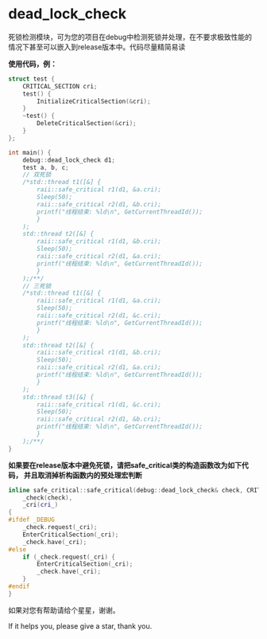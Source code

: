 # dead_lock_check
死锁检测模块，可为您的项目在debug中检测死锁并处理，在不要求极致性能的情况下甚至可以嵌入到release版本中。代码尽量精简易读

**使用代码，例：**
```cpp
struct test {
	CRITICAL_SECTION cri;
	test() {
		InitializeCriticalSection(&cri);
	}
	~test() {
		DeleteCriticalSection(&cri);
	}
};

int main() {
	debug::dead_lock_check d1;
	test a, b, c;
	// 双死锁
	/*std::thread t1([&] {
		raii::safe_critical r1(d1, &a.cri);
		Sleep(50);
		raii::safe_critical r2(d1, &b.cri);
		printf("线程结束: %ld\n", GetCurrentThreadId());
		}
	);
	std::thread t2([&] {
		raii::safe_critical r1(d1, &b.cri);
		Sleep(50);
		raii::safe_critical r2(d1, &a.cri);
		printf("线程结束: %ld\n", GetCurrentThreadId());
		}
	);/**/
	// 三死锁
	/*std::thread t1([&] {
		raii::safe_critical r1(d1, &a.cri);
		Sleep(50);
		raii::safe_critical r2(d1, &c.cri);
		printf("线程结束: %ld\n", GetCurrentThreadId());
		}
	);
	std::thread t2([&] {
		raii::safe_critical r1(d1, &b.cri);
		Sleep(50);
		raii::safe_critical r2(d1, &a.cri);
		printf("线程结束: %ld\n", GetCurrentThreadId());
		}
	);
	std::thread t3([&] {
		raii::safe_critical r1(d1, &c.cri);
		Sleep(50);
		raii::safe_critical r2(d1, &b.cri);
		printf("线程结束: %ld\n", GetCurrentThreadId());
		}
	);/**/
}
```

**如果要在release版本中避免死锁，请把safe_critical类的构造函数改为如下代码， 并且取消掉析构函数内的预处理宏判断**
```cpp
inline safe_critical::safe_critical(debug::dead_lock_check& check, CRITICAL_SECTION* cri_) :
	_check(check),
	_cri(cri_)
{
#ifdef _DEBUG
	_check.request(_cri);
	EnterCriticalSection(_cri);
	_check.have(_cri);
#else
	if (_check.request(_cri) {
		EnterCriticalSection(_cri);
		_check.have(_cri);
	}
#endif
}

```


如果对您有帮助请给个星星，谢谢。

If it helps you, please give a star, thank you.
